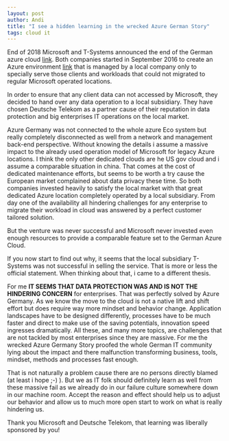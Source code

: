 ```yaml
---
layout: post
author: Andi
title: "I see a hidden learning in the wrecked Azure German Story"
tags: cloud it 
---
```

End of 2018 Microsoft and T-Systems announced the end of the German azure cloud [link][1]. 
Both companies started in September 2016 to create an Azure environment [link][2] that is managed by a local company only to specially serve those clients and workloads that could not migrated to regular Microsoft operated locations. 

In order to ensure that any client data can not accessed by Microsoft, they decided to hand over any data operation to a local subsidiary.
They have chosen Deutsche Telekom as a partner cause of their reputation in data protection and big enterprises IT operations on the local market. 

Azure Germany was not connected to the whole azure Eco system but really completely disconnected as well from a network and management back-end perspective.
Without knowing the details i assume a massive impact to the already used operation model of Microsoft for legacy Azure locations.
I think the only other dedicated clouds are he US gov cloud and i assume a comparable situation in china.
That comes at the cost of dedicated maintenance efforts, but seems to be worth a try cause the European market complained about data privacy these time.
So both companies invested heavily to satisfy the local market with that great dedicated Azure location completely operated by a local subsidiary. 
From day one of the availability all hindering challenges for any enterprise to migrate their workload in cloud was answered by a perfect customer tailored solution.

But the venture was never successful and Microsoft never invested even enough resources to provide a comparable feature set to the German Azure Cloud.

If you now start to find out why, it seems that the local subsidiary T-Systems was not successful in selling the service. 
That is more or less the official statement. When thinking about that, i came to a different thesis.

For me **IT SEEMS THAT DATA PROTECTION WAS AND IS NOT THE HINDERING CONCERN** for enterprises.
That was perfectly solved by Azure Germany. As we know the move to the cloud is not a native lift and shift effort but does require way more mindset and behavior change. 
Application landscapes have to be designed differently, processes have to be much faster and direct to make use of the saving potentials, innovation speed ingresses dramatically. 
All these, and many more topics, are challenges that are not tackled by most enterprises since they are massive. 
For me the wrecked Azure Germany Story proofed the whole German IT community lying about the impact and there malfunction transforming business, tools, mindset, methods and processes fast enough.

That is not naturally a problem cause there are no persons directly blamed (at least i hope ;-) ). 
But we as IT folk should definitely learn as well from these massive fail as we already do in our failure culture somewhere down in our machine room.
Accept the reason and effect should help us to adjust our behavior and allow us to much more open start to work on what is really hindering us.

Thank you Microsoft and Deutsche Telekom, that learning was liberally sponsored by you!

[1]: https://www.thefastmode.com/technology-solutions/9077-microsoft-partners-deutsche-telekom-to-open-azure-cloud-data-center-in-germany
[2]: https://www.theregister.co.uk/2018/09/04/microsoft_germany_emerging_from_behind_deutsche_telekom_cloud/
